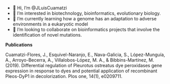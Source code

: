 - 👋 Hi, I’m @JLuisCuamatzi
- 👀 I’m interested in biotechnology, bioinformatics, evolutionary biology.
- 🌱 I’m currently learning how a genome has an adaptation to adverse environments in a eukaryotic model
- 💞️ I’m looking to collaborate on bioinformatics projects that involve the identification of novel mutations.

<b> Publications </b>

Cuamatzi-Flores, J., Esquivel-Naranjo, E., Nava-Galicia, S., López-Munguía, A., Arroyo-Becerra, A., Villalobos-López, M. A., & Bibbins-Martínez, M. (2019). Differential regulation of Pleurotus ostreatus dye peroxidases gene expression in response to dyes and potential application of recombinant Pleos-DyP1 in decolorization. Plos one, 14(1), e0209711.

<!---
JLuisCuamatzi/JLuisCuamatzi is a ✨ special ✨ repository because its `README.md` (this file) appears on your GitHub profile.
You can click the Preview link to take a look at your changes.


--->
